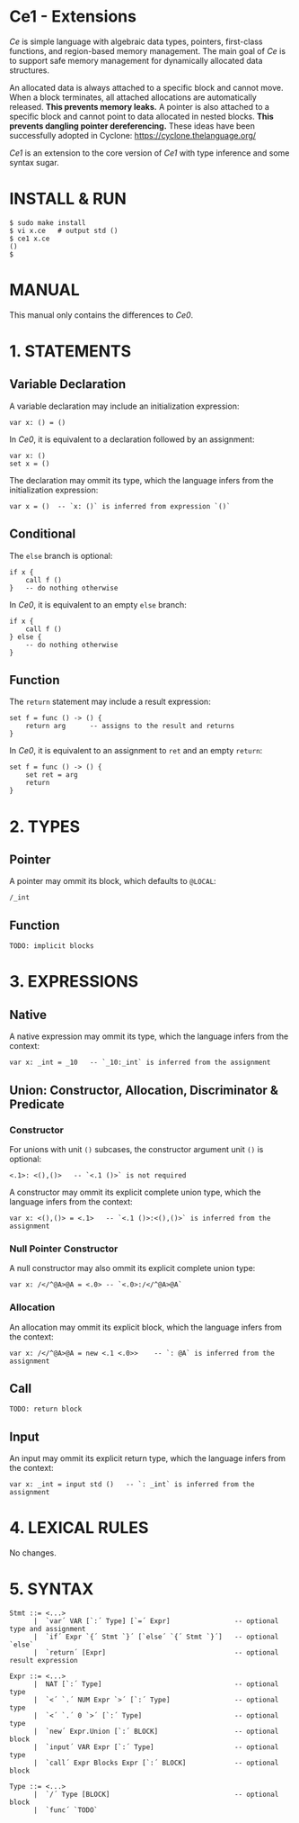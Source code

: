 # Ce1 - Extensions

*Ce* is simple language with algebraic data types, pointers, first-class
functions, and region-based memory management.
The main goal of *Ce* is to support safe memory management for dynamically
allocated data structures.

An allocated data is always attached to a specific block and cannot move.
When a block terminates, all attached allocations are automatically released.
**This prevents memory leaks.**
A pointer is also attached to a specific block and cannot point to data
allocated in nested blocks.
**This prevents dangling pointer dereferencing.**
These ideas have been successfully adopted in Cyclone:
https://cyclone.thelanguage.org/

*Ce1* is an extension to the core version of *Ce1* with type inference and some
syntax sugar.

# INSTALL & RUN

```
$ sudo make install
$ vi x.ce   # output std ()
$ ce1 x.ce
()
$
```

# MANUAL

This manual only contains the differences to *Ce0*.

# 1. STATEMENTS

## Variable Declaration

A variable declaration may include an initialization expression:

```
var x: () = ()
```

In *Ce0*, it is equivalent to a declaration followed by an assignment:

```
var x: ()
set x = ()
```

The declaration may ommit its type, which the language infers from the
initialization expression:

```
var x = ()  -- `x: ()` is inferred from expression `()`
```

## Conditional

The `else` branch is optional:

```
if x {
    call f ()
}   -- do nothing otherwise
```

In *Ce0*, it is equivalent to an empty `else` branch:

```
if x {
    call f ()
} else {
    -- do nothing otherwise
}
```

## Function

The `return` statement may include a result expression:

```
set f = func () -> () {
    return arg      -- assigns to the result and returns
}
```

In *Ce0*, it is equivalent to an assignment to `ret` and an empty `return`:

```
set f = func () -> () {
    set ret = arg
    return
}
```

# 2. TYPES

## Pointer

A pointer may ommit its block, which defaults to `@LOCAL`:

```
/_int
```

## Function

`TODO: implicit blocks`


# 3. EXPRESSIONS

## Native

A native expression may ommit its type, which the language infers from the
context:

```
var x: _int = _10   -- `_10:_int` is inferred from the assignment
```

## Union: Constructor, Allocation, Discriminator & Predicate

### Constructor

For unions with unit `()` subcases, the constructor argument unit `()` is
optional:

```
<.1>: <(),()>   -- `<.1 ()>` is not required
```

A constructor may ommit its explicit complete union type, which the language
infers from the context:

```
var x: <(),()> = <.1>   -- `<.1 ()>:<(),()>` is inferred from the assignment
```

### Null Pointer Constructor

A null constructor may also ommit its explicit complete union type:

```
var x: /</^@A>@A = <.0> -- `<.0>:/</^@A>@A`
```

### Allocation

An allocation may ommit its explicit block, which the language infers from the
context:

```
var x: /</^@A>@A = new <.1 <.0>>    -- `: @A` is inferred from the assignment
```

## Call

`TODO: return block`

## Input

An input may ommit its explicit return type, which the language infers from the
context:

```
var x: _int = input std ()   -- `: _int` is inferred from the assignment
```

# 4. LEXICAL RULES

No changes.

# 5. SYNTAX

```
Stmt ::= <...>
      |  `var´ VAR [`:´ Type] [`=´ Expr]                -- optional type and assignment
      |  `if´ Expr `{´ Stmt `}´ [`else´ `{´ Stmt `}´]   -- optional `else`
      |  `return´ [Expr]                                -- optional result expression

Expr ::= <...>
      |  NAT [`:´ Type]                                 -- optional type
      |  `<´ `.´ NUM Expr `>´ [`:´ Type]                -- optional type
      |  `<´ `.´ 0 `>´ [`:´ Type]                       -- optional type
      |  `new´ Expr.Union [`:´ BLOCK]                   -- optional block
      |  `input´ VAR Expr [`:´ Type]                    -- optional type
      |  `call´ Expr Blocks Expr [`:´ BLOCK]            -- optional block

Type ::= <...>
      |  `/´ Type [BLOCK]                               -- optional block
      |  `func´ `TODO`
```



